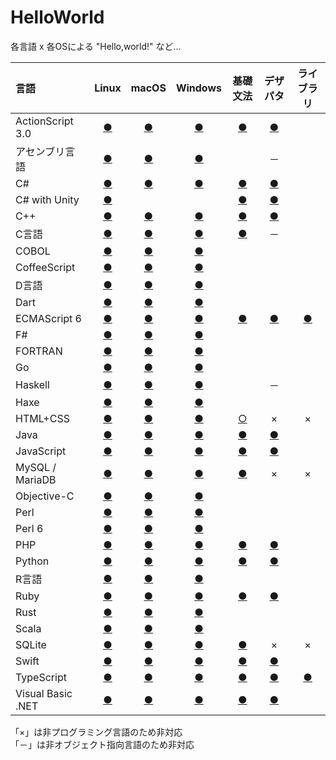 # HelloWorld
各言語 x 各OSによる "Hello,world!" など...

|言語|Linux|macOS|Windows|基礎文法|デザパタ|ライブラリ|
|:--|:--:|:--:|:--:|:--:|:--:|:--:|
|ActionScript 3.0|[●](https://github.com/TakashiNishimura/HelloWorld/tree/master/languages/ActionScript/ActionScript_linux.md)|[●](https://github.com/TakashiNishimura/HelloWorld/tree/master/languages/ActionScript/ActionScript_mac.md)|[●](https://github.com/TakashiNishimura/HelloWorld/blob/master/languages/ActionScript/ActionScript_win.md)|[●](https://github.com/TakashiNishimura/HelloWorld/blob/master/languages/ActionScript/ActionScript_reference.md)|[●](https://github.com/TakashiNishimura/HelloWorld/blob/master/languages/ActionScript/ActionScript_pattern.md)||
|アセンブリ言語|[●](https://github.com/TakashiNishimura/HelloWorld/tree/master/languages/Assembly/Assembly_linux.md)|[●](https://github.com/TakashiNishimura/HelloWorld/tree/master/languages/Assembly/Assembly_mac.md)|[●](https://github.com/TakashiNishimura/HelloWorld/tree/master/languages/Assembly/Assembly_win.md)||－||
|C#|[●](https://github.com/TakashiNishimura/HelloWorld/blob/master/languages/C%23/C%23_linux.md)|[●](https://github.com/TakashiNishimura/HelloWorld/blob/master/languages/C%23/C%23_mac.md)|[●](https://github.com/TakashiNishimura/HelloWorld/blob/master/languages/C%23/C%23_win.md)|[●](https://github.com/TakashiNishimura/HelloWorld/blob/master/languages/C%23/C%23_reference.md)|[●](https://github.com/TakashiNishimura/HelloWorld/blob/master/languages/C%23/C%23_pattern.md)||
|C# with Unity|[●](https://github.com/TakashiNishimura/HelloWorld/blob/master/languages/C%23Unity/C%23Unity_linux.md)|||[●](https://github.com/TakashiNishimura/HelloWorld/blob/master/languages/C%23Unity/C%23Unity_reference.md)|[●](https://github.com/TakashiNishimura/HelloWorld/blob/master/languages/C%23Unity/C%23Unity_pattern.md)||
|C++|[●](https://github.com/TakashiNishimura/HelloWorld/blob/master/languages/C%2B%2B/C%2B%2B_linux.md)|[●](https://github.com/TakashiNishimura/HelloWorld/blob/master/languages/C%2B%2B/C%2B%2B_mac.md)|[●](https://github.com/TakashiNishimura/HelloWorld/blob/master/languages/C%2B%2B/C%2B%2B_win.md)|[●](https://github.com/TakashiNishimura/HelloWorld/blob/master/languages/C%2B%2B/C%2B%2B_reference.md)|[●](https://github.com/TakashiNishimura/HelloWorld/blob/master/languages/C%2B%2B/C%2B%2B_pattern.md)||
|C言語|[●](https://github.com/TakashiNishimura/HelloWorld/blob/master/languages/C/C_linux.md)|[●](https://github.com/TakashiNishimura/HelloWorld/blob/master/languages/C/C_mac.md)|[●](https://github.com/TakashiNishimura/HelloWorld/blob/master/languages/C/C_win.md)|[●](https://github.com/TakashiNishimura/HelloWorld/blob/master/languages/C/C_reference.md)|－||
|COBOL|[●](https://github.com/TakashiNishimura/HelloWorld/blob/master/languages/COBOL/COBOL_linux.md)|[●](https://github.com/TakashiNishimura/HelloWorld/blob/master/languages/COBOL/COBOL_mac.md)|[●](https://github.com/TakashiNishimura/HelloWorld/blob/master/languages/COBOL/COBOL_win.md)||||
|CoffeeScript|[●](https://github.com/TakashiNishimura/HelloWorld/blob/master/languages/CoffeeScript/CoffeeScript_linux.md)|[●](https://github.com/TakashiNishimura/HelloWorld/blob/master/languages/CoffeeScript/CoffeeScript_mac.md)|[●](https://github.com/TakashiNishimura/HelloWorld/blob/master/languages/CoffeeScript/CoffeeScript_win.md)||||
|D言語|[●](https://github.com/TakashiNishimura/HelloWorld/blob/master/languages/D/D_linux.md)|[●](https://github.com/TakashiNishimura/HelloWorld/blob/master/languages/D/D_mac.md)|[●](https://github.com/TakashiNishimura/HelloWorld/blob/master/languages/D/D_win.md)||||
|Dart|[●](https://github.com/TakashiNishimura/HelloWorld/blob/master/languages/Dart/Dart_linux.md)|[●](https://github.com/TakashiNishimura/HelloWorld/blob/master/languages/Dart/Dart_mac.md)|[●](https://github.com/TakashiNishimura/HelloWorld/blob/master/languages/Dart/Dart_win.md)||||
|ECMAScript 6|[●](https://github.com/TakashiNishimura/HelloWorld/blob/master/languages/ECMAScript6/ECMAScript6_linux.md)|[●](https://github.com/TakashiNishimura/HelloWorld/blob/master/languages/ECMAScript6/ECMAScript6_mac.md)|[●](https://github.com/TakashiNishimura/HelloWorld/blob/master/languages/ECMAScript6/ECMAScript6_win.md)|[●](https://github.com/TakashiNishimura/HelloWorld/blob/master/languages/ECMAScript6/ECMAScript6_reference.md)|[●](https://github.com/TakashiNishimura/HelloWorld/blob/master/languages/ECMAScript6/ECMAScript6_pattern.md)|[●](https://github.com/TakashiNishimura/ToileJS)|
|F#|[●](https://github.com/TakashiNishimura/HelloWorld/blob/master/languages/F%23/F%23_linux.md)|[●](https://github.com/TakashiNishimura/HelloWorld/blob/master/languages/F%23/F%23_mac.md)|[●](https://github.com/TakashiNishimura/HelloWorld/blob/master/languages/F%23/F%23_win.md)||||
|FORTRAN|[●](https://github.com/TakashiNishimura/HelloWorld/blob/master/languages/FORTRAN/FORTRAN_linux.md)|[●](https://github.com/TakashiNishimura/HelloWorld/blob/master/languages/FORTRAN/FORTRAN_mac.md)|[●](https://github.com/TakashiNishimura/HelloWorld/blob/master/languages/FORTRAN/FORTRAN_win.md)||||
|Go|[●](https://github.com/TakashiNishimura/HelloWorld/blob/master/languages/Go/Go_linux.md)|[●](https://github.com/TakashiNishimura/HelloWorld/blob/master/languages/Go/Go_mac.md)|[●](https://github.com/TakashiNishimura/HelloWorld/blob/master/languages/Go/Go_win.md)||||
|Haskell|[●](https://github.com/TakashiNishimura/HelloWorld/blob/master/languages/Haskell/Haskell_linux.md)|[●](https://github.com/TakashiNishimura/HelloWorld/blob/master/languages/Haskell/Haskell_mac.md)|[●](https://github.com/TakashiNishimura/HelloWorld/blob/master/languages/Haskell/Haskell_win.md)||－||
|Haxe|[●](https://github.com/TakashiNishimura/HelloWorld/blob/master/languages/Haxe/Haxe_linux.md)|[●](https://github.com/TakashiNishimura/HelloWorld/blob/master/languages/Haxe/Haxe_mac.md)|[●](https://github.com/TakashiNishimura/HelloWorld/blob/master/languages/Haxe/Haxe_win.md)||||
|HTML+CSS|[●](https://github.com/TakashiNishimura/HelloWorld/blob/master/languages/HTML/HTML_linux.md)|[●](https://github.com/TakashiNishimura/HelloWorld/blob/master/languages/HTML/HTML_mac.md)|[●](https://github.com/TakashiNishimura/HelloWorld/blob/master/languages/HTML/HTML_win.md)|[○](https://github.com/TakashiNishimura/HelloWorld/blob/master/languages/HTML/HTML_reference.md)|×|×|
|Java|[●](https://github.com/TakashiNishimura/HelloWorld/blob/master/languages/Java/Java_linux.md)|[●](https://github.com/TakashiNishimura/HelloWorld/blob/master/languages/Java/Java_mac.md)|[●](https://github.com/TakashiNishimura/HelloWorld/blob/master/languages/Java/Java_win.md)|[●](https://github.com/TakashiNishimura/HelloWorld/blob/master/languages/Java/Java_reference.md)|[●](https://github.com/TakashiNishimura/HelloWorld/blob/master/languages/Java/Java_pattern.md)||
|JavaScript|[●](https://github.com/TakashiNishimura/HelloWorld/blob/master/languages/JavaScript/JavaScript_linux.md)|[●](https://github.com/TakashiNishimura/HelloWorld/blob/master/languages/JavaScript/JavaScript_mac.md)|[●](https://github.com/TakashiNishimura/HelloWorld/blob/master/languages/JavaScript/JavaScript_win.md)|[●](https://github.com/TakashiNishimura/HelloWorld/blob/master/languages/JavaScript/JavaScript_reference.md)|[●](https://github.com/TakashiNishimura/HelloWorld/blob/master/languages/JavaScript/JavaScript_pattern.md)||
|MySQL / MariaDB|[●](https://github.com/TakashiNishimura/HelloWorld/blob/master/languages/MySQL/MySQL_linux.md)|[●](https://github.com/TakashiNishimura/HelloWorld/blob/master/languages/MySQL/MySQL_mac.md)|[●](https://github.com/TakashiNishimura/HelloWorld/blob/master/languages/MySQL/MySQL_win.md)|[●](https://github.com/TakashiNishimura/HelloWorld/blob/master/languages/MySQL/MySQL_reference.md)|×|×|
|Objective-C|[●](https://github.com/TakashiNishimura/HelloWorld/blob/master/languages/ObjectiveC/ObjectiveC_linux.md)|[●](https://github.com/TakashiNishimura/HelloWorld/blob/master/languages/ObjectiveC/ObjectiveC_mac.md)|[●](https://github.com/TakashiNishimura/HelloWorld/blob/master/languages/ObjectiveC/ObjectiveC_win.md)||||
|Perl|[●](https://github.com/TakashiNishimura/HelloWorld/blob/master/languages/Perl/Perl_linux.md)|[●](https://github.com/TakashiNishimura/HelloWorld/blob/master/languages/Perl/Perl_mac.md)|[●](https://github.com/TakashiNishimura/HelloWorld/blob/master/languages/Perl/Perl_win.md)||||
|Perl 6|[●](https://github.com/TakashiNishimura/HelloWorld/blob/master/languages/Perl6/Perl6_linux.md)|[●](https://github.com/TakashiNishimura/HelloWorld/blob/master/languages/Perl6/Perl6_mac.md)|[●](https://github.com/TakashiNishimura/HelloWorld/blob/master/languages/Perl6/Perl6_win.md)||||
|PHP|[●](https://github.com/TakashiNishimura/HelloWorld/blob/master/languages/PHP/PHP_linux.md)|[●](https://github.com/TakashiNishimura/HelloWorld/blob/master/languages/PHP/PHP_mac.md)|[●](https://github.com/TakashiNishimura/HelloWorld/blob/master/languages/PHP/PHP_win.md)|[●](https://github.com/TakashiNishimura/HelloWorld/blob/master/languages/PHP/PHP_reference.md)|[●](https://github.com/TakashiNishimura/HelloWorld/blob/master/languages/PHP/PHP_pattern.md)||
|Python|[●](https://github.com/TakashiNishimura/HelloWorld/blob/master/languages/Python/Python_linux.md)|[●](https://github.com/TakashiNishimura/HelloWorld/blob/master/languages/Python/Python_mac.md)|[●](https://github.com/TakashiNishimura/HelloWorld/blob/master/languages/Python/Python_win.md)|[●](https://github.com/TakashiNishimura/HelloWorld/blob/master/languages/Python/Python_reference.md)|[●](https://github.com/TakashiNishimura/HelloWorld/blob/master/languages/Python/Python_pattern.md)||
|R言語|[●](https://github.com/TakashiNishimura/HelloWorld/blob/master/languages/R/R_linux.md)|[●](https://github.com/TakashiNishimura/HelloWorld/blob/master/languages/R/R_mac.md)|[●](https://github.com/TakashiNishimura/HelloWorld/blob/master/languages/R/R_win.md)||||
|Ruby|[●](https://github.com/TakashiNishimura/HelloWorld/blob/master/languages/Ruby/Ruby_linux.md)|[●](https://github.com/TakashiNishimura/HelloWorld/blob/master/languages/Ruby/Ruby_mac.md)|[●](https://github.com/TakashiNishimura/HelloWorld/blob/master/languages/Ruby/Ruby_win.md)|[●](https://github.com/TakashiNishimura/HelloWorld/blob/master/languages/Ruby/Ruby_reference.md)|[●](https://github.com/TakashiNishimura/HelloWorld/blob/master/languages/Ruby/Ruby_pattern.md)||
|Rust|[●](https://github.com/TakashiNishimura/HelloWorld/blob/master/languages/Rust/Rust_linux.md)|[●](https://github.com/TakashiNishimura/HelloWorld/blob/master/languages/Rust/Rust_mac.md)|[●](https://github.com/TakashiNishimura/HelloWorld/blob/master/languages/Rust/Rust_win.md)||||
|Scala|[●](https://github.com/TakashiNishimura/HelloWorld/blob/master/languages/Scala/Scala_linux.md)|[●](https://github.com/TakashiNishimura/HelloWorld/blob/master/languages/Scala/Scala_mac.md)|[●](https://github.com/TakashiNishimura/HelloWorld/blob/master/languages/Scala/Scala_win.md)||||
|SQLite|[●](https://github.com/TakashiNishimura/HelloWorld/blob/master/languages/SQLite/SQLite_linux.md)|[●](https://github.com/TakashiNishimura/HelloWorld/blob/master/languages/SQLite/SQLite_mac.md)|[●](https://github.com/TakashiNishimura/HelloWorld/blob/master/languages/SQLite/SQLite_win.md)|[●](https://github.com/TakashiNishimura/HelloWorld/blob/master/languages/SQLite/SQLite_reference.md)|×|×|
|Swift|[●](https://github.com/TakashiNishimura/HelloWorld/blob/master/languages/Swift/Swift_linux.md)|[●](https://github.com/TakashiNishimura/HelloWorld/blob/master/languages/Swift/Swift_mac.md)|[●](https://github.com/TakashiNishimura/HelloWorld/blob/master/languages/Swift/Swift_win.md)|[●](https://github.com/TakashiNishimura/HelloWorld/blob/master/languages/Swift/Swift_reference.md)|[●](https://github.com/TakashiNishimura/HelloWorld/blob/master/languages/Swift/Swift_pattern.md)||
|TypeScript|[●](https://github.com/TakashiNishimura/HelloWorld/blob/master/languages/TypeScript/TypeScript_linux.md)|[●](https://github.com/TakashiNishimura/HelloWorld/blob/master/languages/TypeScript/TypeScript_mac.md)|[●](https://github.com/TakashiNishimura/HelloWorld/blob/master/languages/TypeScript/TypeScript_win.md)|[●](https://github.com/TakashiNishimura/HelloWorld/blob/master/languages/TypeScript/TypeScript_reference.md)|[●](https://github.com/TakashiNishimura/HelloWorld/blob/master/languages/TypeScript/TypeScript_pattern.md)|[●](https://github.com/TakashiNishimura/ToileJS/tree/master/old)|
|Visual Basic .NET|[●](https://github.com/TakashiNishimura/HelloWorld/blob/master/languages/VisualBasic/VisualBasic_linux.md)|[●](https://github.com/TakashiNishimura/HelloWorld/blob/master/languages/VisualBasic/VisualBasic_mac.md)|[●](https://github.com/TakashiNishimura/HelloWorld/blob/master/languages/VisualBasic/VisualBasic_win.md)|[●](https://github.com/TakashiNishimura/HelloWorld/blob/master/languages/VisualBasic/VisualBasic_reference.md)|[●](https://github.com/TakashiNishimura/HelloWorld/blob/master/languages/VisualBasic/VisualBasic_pattern.md)||

「×」は非プログラミング言語のため非対応  
「－」は非オブジェクト指向言語のため非対応